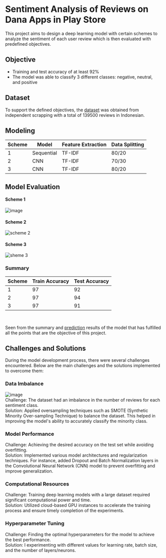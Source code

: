 # Sentiment Analysis of Reviews on Dana Apps in Play Store
This project aims to design a deep learning model with certain schemes to analyze the sentiment of each user review which is then evaluated with predefined objectives. 

## Objective
- Training and test accuracy of at least 92%
- The model was able to classify 3 different classes: negative, neutral, and positive

## Dataset
To support the defined objectives, the [dataset](https://github.com/dlzcods/dana-sentiment-analysis/blob/main/dataset/review_dana.csv) was obtained from independent scrapping with a total of 139500 reviews in Indonesian.

## Modeling
| Scheme | Model      | Feature Extraction | Data Splitting |
|--------|------------|--------------------|----------------|
| 1      | Sequential | TF-IDF             | 80/20          |
| 2      | CNN        | TF-IDF             | 70/30          |
| 3      | CNN        | TF-IDF             | 80/20          |

## Model Evaluation
#### Scheme 1
![image](https://github.com/user-attachments/assets/0c5cf502-c897-495e-af31-c1397223cc1a)
<br>

#### Scheme 2
![scheme 2](https://github.com/user-attachments/assets/b408221b-d64f-42f5-be4f-995cf6870468)
<br>

#### Scheme 3
![sheme 3](https://github.com/user-attachments/assets/00dd99d5-4c64-4184-870d-1a300d1ff236)
<br>

### Summary
| Scheme | Train Accuracy | Test Accuracy |
|--------|----------------|---------------|
| 1      | 97             | 92            |
| 2      | 97             | 94            |
| 3      | 97             | 91            |
<br>

Seen from the summary and [prediction](https://github.com/dlzcods/dana-sentiment-analysis/blob/main/notebooks/modeling/model_banks_comparison.ipynb) results of the model that has fulfilled all the points that are the objective of this project.

## Challenges and Solutions
During the model development process, there were several challenges encountered. Below are the main challenges and the solutions implemented to overcome them:
<br>
### Data Imbalance
![image](https://github.com/user-attachments/assets/c15b70c3-d80d-40ae-acae-02985c39b625)
<br>
Challenge: The dataset had an imbalance in the number of reviews for each sentiment class.
<br>
Solution: Applied oversampling techniques such as SMOTE (Synthetic Minority Over-sampling Technique) to balance the dataset. This helped in improving the model's ability to accurately classify the minority class.
<br>
### Model Performance
Challenge: Achieving the desired accuracy on the test set while avoiding overfitting.
<br>
Solution: Implemented various model architectures and regularization techniques. For instance, added Dropout and Batch Normalization layers in the Convolutional Neural Network (CNN) model to prevent overfitting and improve generalization.
<br>
### Computational Resources
Challenge: Training deep learning models with a large dataset required significant computational power and time.
<br>
Solution: Utilized cloud-based GPU instances to accelerate the training process and ensure timely completion of the experiments.
<br>
### Hyperparameter Tuning
Challenge: Finding the optimal hyperparameters for the model to achieve the best performance.
<br>
Solution: I experimenting with different values for learning rate, batch size, and the number of layers/neurons.
